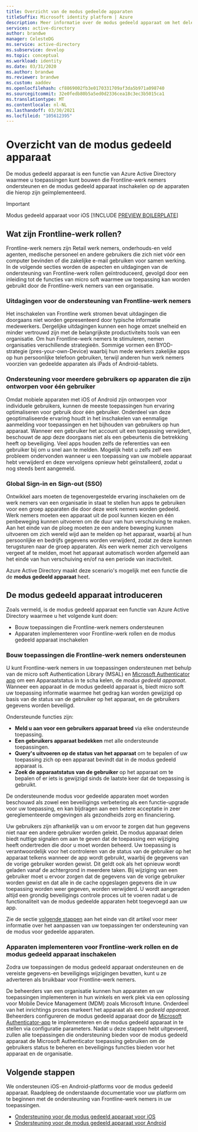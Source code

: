 ```yaml
---
title: Overzicht van de modus gedeelde apparaten
titleSuffix: Microsoft identity platform | Azure
description: Meer informatie over de modus gedeeld apparaat om het delen van apparaten in te scha kelen voor uw Frontline-werk nemers.
services: active-directory
author: brandwe
manager: CelesteDG
ms.service: active-directory
ms.subservice: develop
ms.topic: conceptual
ms.workload: identity
ms.date: 03/31/2020
ms.author: brandwe
ms.reviewer: brandwe
ms.custom: aaddev
ms.openlocfilehash: cf8869002fb3e0170331709af3da5b971a098740
ms.sourcegitcommit: 32e0fedb80b5a5ed0d2336cea18c3ec3b5015ca1
ms.translationtype: MT
ms.contentlocale: nl-NL
ms.lasthandoff: 03/30/2021
ms.locfileid: "105612395"
---
```

# <a name="overview-of-shared-device-mode"></a>Overzicht van de modus gedeeld apparaat

De modus gedeeld apparaat is een functie van Azure Active Directory waarmee u toepassingen kunt bouwen die Frontline-werk nemers ondersteunen en de modus gedeeld apparaat inschakelen op de apparaten die hierop zijn geïmplementeerd.

>[!IMPORTANT]
> Modus gedeeld apparaat voor iOS [!INCLUDE [PREVIEW BOILERPLATE](../../../includes/active-directory-develop-preview.md)]

## <a name="what-are-frontline-workers"></a>Wat zijn Frontline-werk rollen?

Frontline-werk nemers zijn Retail werk nemers, onderhouds-en veld agenten, medische personeel en andere gebruikers die zich niet vóór een computer bevinden of die zakelijke e-mail gebruiken voor samen werking. In de volgende secties worden de aspecten en uitdagingen van de ondersteuning van Frontline-werk rollen geïntroduceerd, gevolgd door een inleiding tot de functies van micro soft waarmee uw toepassing kan worden gebruikt door de Frontline-werk nemers van een organisatie.

### <a name="challenges-of-supporting-frontline-workers"></a>Uitdagingen voor de ondersteuning van Frontline-werk nemers

Het inschakelen van Frontline werk stromen bevat uitdagingen die doorgaans niet worden gepresenteerd door typische informatie medewerkers. Dergelijke uitdagingen kunnen een hoge omzet snelheid en minder vertrouwd zijn met de belangrijkste productiviteits tools van een organisatie. Om hun Frontline-werk nemers te stimuleren, nemen organisaties verschillende strategieën. Sommige vormen een BYOD-strategie (pres-your-own-Device) waarbij hun mede werkers zakelijke apps op hun persoonlijke telefoon gebruiken, terwijl anderen hun werk nemers voorzien van gedeelde apparaten als iPads of Android-tablets.

### <a name="supporting-multiple-users-on-devices-designed-for-one-user"></a>Ondersteuning voor meerdere gebruikers op apparaten die zijn ontworpen voor één gebruiker

Omdat mobiele apparaten met iOS of Android zijn ontworpen voor individuele gebruikers, kunnen de meeste toepassingen hun ervaring optimaliseren voor gebruik door één gebruiker. Onderdeel van deze geoptimaliseerde ervaring houdt in het inschakelen van eenmalige aanmelding voor toepassingen en het bijhouden van gebruikers op hun apparaat. Wanneer een gebruiker het account uit een toepassing verwijdert, beschouwt de app deze doorgaans niet als een gebeurtenis die betrekking heeft op beveiliging. Veel apps houden zelfs de referenties van een gebruiker bij om u snel aan te melden. Mogelijk hebt u zelfs zelf een probleem ondervonden wanneer u een toepassing van uw mobiele apparaat hebt verwijderd en deze vervolgens opnieuw hebt geïnstalleerd, zodat u nog steeds bent aangemeld.

### <a name="global-sign-in-and-sign-out-sso"></a>Global Sign-in en Sign-out (SSO)

Ontwikkel aars moeten de tegenovergestelde ervaring inschakelen om de werk nemers van een organisatie in staat te stellen hun apps te gebruiken voor een groep apparaten die door deze werk nemers worden gedeeld. Werk nemers moeten een apparaat uit de pool kunnen kiezen en één penbeweging kunnen uitvoeren om de duur van hun verschuiving te maken. Aan het einde van de ploeg moeten ze een andere beweging kunnen uitvoeren om zich wereld wijd aan te melden op het apparaat, waarbij al hun persoonlijke en bedrijfs gegevens worden verwijderd, zodat ze deze kunnen terugsturen naar de groep apparaten. Als een werk nemer zich vervolgens vergeet af te melden, moet het apparaat automatisch worden afgemeld aan het einde van hun verschuiving en/of na een periode van inactiviteit.

Azure Active Directory maakt deze scenario's mogelijk met een functie die de **modus gedeeld apparaat** heet.

## <a name="introducing-shared-device-mode"></a>De modus gedeeld apparaat introduceren

Zoals vermeld, is de modus gedeeld apparaat een functie van Azure Active Directory waarmee u het volgende kunt doen:

* Bouw toepassingen die Frontline-werk nemers ondersteunen
* Apparaten implementeren voor Frontline-werk rollen en de modus gedeeld apparaat inschakelen

### <a name="build-applications-that-support-frontline-workers"></a>Bouw toepassingen die Frontline-werk nemers ondersteunen

U kunt Frontline-werk nemers in uw toepassingen ondersteunen met behulp van de micro soft Authentication Library (MSAL) en [Microsoft Authenticator app](../user-help/user-help-auth-app-overview.md) om een Apparaatstatus in te scha kelen, de *modus gedeeld apparaat*. Wanneer een apparaat in de modus gedeeld apparaat is, biedt micro soft uw toepassing informatie waarmee het gedrag kan worden gewijzigd op basis van de status van de gebruiker op het apparaat, en de gebruikers gegevens worden beveiligd.

Ondersteunde functies zijn:

* **Meld u aan voor een gebruikers apparaat breed** via elke ondersteunde toepassing.
* **Een gebruikers apparaat bedekken** met alle ondersteunde toepassingen.
* **Query's uitvoeren op de status van het apparaat** om te bepalen of uw toepassing zich op een apparaat bevindt dat in de modus gedeeld apparaat is.
* **Zoek de apparaatstatus van de gebruiker** op het apparaat om te bepalen of er iets is gewijzigd sinds de laatste keer dat de toepassing is gebruikt.

De ondersteunende modus voor gedeelde apparaten moet worden beschouwd als zowel een beveiligings verbetering als een functie-upgrade voor uw toepassing, en kan bijdragen aan een betere acceptatie in zeer gereglementeerde omgevingen als gezondheids zorg en financiering.

Uw gebruikers zijn afhankelijk van u om ervoor te zorgen dat hun gegevens niet naar een andere gebruiker worden gelekt. De modus apparaat delen biedt nuttige signalen om aan te geven dat de toepassing een wijziging heeft ondertreden die door u moet worden beheerd. Uw toepassing is verantwoordelijk voor het controleren van de status van de gebruiker op het apparaat telkens wanneer de app wordt gebruikt, waarbij de gegevens van de vorige gebruiker worden gewist. Dit geldt ook als het opnieuw wordt geladen vanaf de achtergrond in meerdere taken. Bij wijziging van een gebruiker moet u ervoor zorgen dat de gegevens van de vorige gebruiker worden gewist en dat alle in de cache opgeslagen gegevens die in uw toepassing worden weer gegeven, worden verwijderd. U wordt aangeraden altijd een grondig beveiligings controle proces uit te voeren nadat u de functionaliteit van de modus gedeelde apparaten hebt toegevoegd aan uw app.

Zie de sectie [volgende stappen](#next-steps) aan het einde van dit artikel voor meer informatie over het aanpassen van uw toepassingen ter ondersteuning van de modus voor gedeelde apparaten.

### <a name="deploy-devices-to-frontline-workers-and-turn-on-shared-device-mode"></a>Apparaten implementeren voor Frontline-werk rollen en de modus gedeeld apparaat inschakelen

Zodra uw toepassingen de modus gedeeld apparaat ondersteunen en de vereiste gegevens-en beveiligings wijzigingen bevatten, kunt u ze adverteren als bruikbaar voor Frontline-werk nemers.

De beheerders van een organisatie kunnen hun apparaten en uw toepassingen implementeren in hun winkels en werk plek via een oplossing voor Mobile Device Management (MDM) zoals Microsoft Intune. Onderdeel van het inrichtings proces markeert het apparaat als een *gedeeld apparaat*. Beheerders configureren de modus gedeeld apparaat door de [Microsoft Authenticator-app](../user-help/user-help-auth-app-overview.md) te implementeren en de modus gedeeld apparaat in te stellen via configuratie parameters. Nadat u deze stappen hebt uitgevoerd, zullen alle toepassingen die ondersteuning bieden voor de modus gedeeld apparaat de Microsoft Authenticator toepassing gebruiken om de gebruikers status te beheren en beveiligings functies bieden voor het apparaat en de organisatie.

## <a name="next-steps"></a>Volgende stappen

We ondersteunen iOS-en Android-platforms voor de modus gedeeld apparaat. Raadpleeg de onderstaande documentatie voor uw platform om te beginnen met de ondersteuning van Frontline-werk nemers in uw toepassingen.

* [Ondersteuning voor de modus gedeeld apparaat voor iOS](msal-ios-shared-devices.md)
* [Ondersteuning voor de modus gedeeld apparaat voor Android](msal-android-shared-devices.md)
